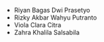 <ul>
<li>Riyan Bagas Dwi Prasetyo</li>
<li>Rizky Akbar Wahyu Putranto</li> 
<li>Viola Clara Citra</li> 
<li>Zahra Khalila Salsabila</li>
</ul>
